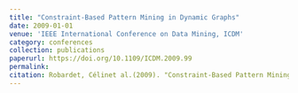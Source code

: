 ```yaml
---
title: "Constraint-Based Pattern Mining in Dynamic Graphs"
date: 2009-01-01
venue: 'IEEE International Conference on Data Mining, ICDM'
category: conferences
collection: publications
paperurl: https://doi.org/10.1109/ICDM.2009.99
permalink: 
citation: Robardet, Célinet al.(2009). "Constraint-Based Pattern Mining in Dynamic Graphs". IEEE International Conference on Data Mining, ICDM.
---
```

